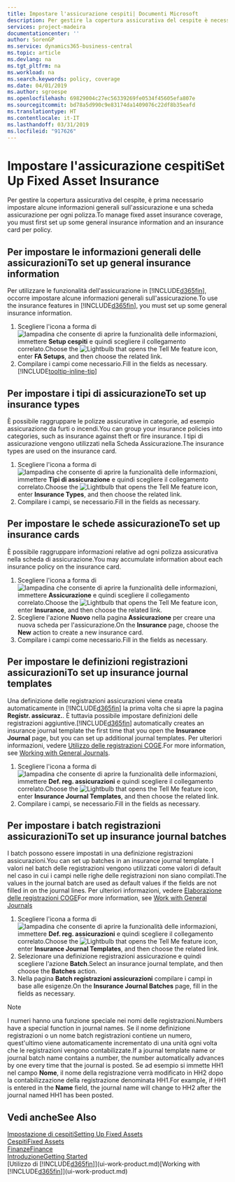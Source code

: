```yaml
---
title: Impostare l'assicurazione cespiti| Documenti Microsoft
description: Per gestire la copertura assicurativa del cespite è necessario impostare le informazioni generali sull'assicurazione e una scheda assicurazione.
services: project-madeira
documentationcenter: ''
author: SorenGP
ms.service: dynamics365-business-central
ms.topic: article
ms.devlang: na
ms.tgt_pltfrm: na
ms.workload: na
ms.search.keywords: policy, coverage
ms.date: 04/01/2019
ms.author: sgroespe
ms.openlocfilehash: 69829004c27ec56339269fe0534f45605efa807e
ms.sourcegitcommit: bd78a5d990c9e83174da1409076c22df8b35eafd
ms.translationtype: HT
ms.contentlocale: it-IT
ms.lasthandoff: 03/31/2019
ms.locfileid: "917626"
---
```

# <a name="set-up-fixed-asset-insurance"></a><span data-ttu-id="3da65-103">Impostare l'assicurazione cespiti</span><span class="sxs-lookup"><span data-stu-id="3da65-103">Set Up Fixed Asset Insurance</span></span>
<span data-ttu-id="3da65-104">Per gestire la copertura assicurativa del cespite, è prima necessario impostare alcune informazioni generali sull'assicurazione e una scheda assicurazione per ogni polizza.</span><span class="sxs-lookup"><span data-stu-id="3da65-104">To manage fixed asset insurance coverage, you must first set up some general insurance information and an insurance card per policy.</span></span>

## <a name="to-set-up-general-insurance-information"></a><span data-ttu-id="3da65-105">Per impostare le informazioni generali delle assicurazioni</span><span class="sxs-lookup"><span data-stu-id="3da65-105">To set up general insurance information</span></span>
<span data-ttu-id="3da65-106">Per utilizzare le funzionalità dell'assicurazione in [!INCLUDE[d365fin](includes/d365fin_md.md)], occorre impostare alcune informazioni generali sull'assicurazione.</span><span class="sxs-lookup"><span data-stu-id="3da65-106">To use the insurance features in [!INCLUDE[d365fin](includes/d365fin_md.md)], you must set up some general insurance information.</span></span>  

1. <span data-ttu-id="3da65-107">Scegliere l'icona a forma di ![lampadina che consente di aprire la funzionalità delle informazioni](media/ui-search/search_small.png "Informazioni sull'operazione che si desidera eseguire"), immettere **Setup cespiti** e quindi scegliere il collegamento correlato.</span><span class="sxs-lookup"><span data-stu-id="3da65-107">Choose the ![Lightbulb that opens the Tell Me feature](media/ui-search/search_small.png "Tell me what you want to do") icon, enter **FA Setups**, and then choose the related link.</span></span>  
2. <span data-ttu-id="3da65-108">Compilare i campi come necessario.</span><span class="sxs-lookup"><span data-stu-id="3da65-108">Fill in the fields as necessary.</span></span> [!INCLUDE[tooltip-inline-tip](includes/tooltip-inline-tip_md.md)]  

## <a name="to-set-up-insurance-types"></a><span data-ttu-id="3da65-109">Per impostare i tipi di assicurazione</span><span class="sxs-lookup"><span data-stu-id="3da65-109">To set up insurance types</span></span>
<span data-ttu-id="3da65-110">È possibile raggruppare le polizze assicurative in categorie, ad esempio assicurazione da furti o incendi.</span><span class="sxs-lookup"><span data-stu-id="3da65-110">You can group your insurance policies into categories, such as insurance against theft or fire insurance.</span></span> <span data-ttu-id="3da65-111">I tipi di assicurazione vengono utilizzati nella Scheda Assicurazione.</span><span class="sxs-lookup"><span data-stu-id="3da65-111">The insurance types are used on the insurance card.</span></span>

1. <span data-ttu-id="3da65-112">Scegliere l'icona a forma di ![lampadina che consente di aprire la funzionalità delle informazioni](media/ui-search/search_small.png "Informazioni sull'operazione che si desidera eseguire"), immettere **Tipi di assicurazione** e quindi scegliere il collegamento correlato.</span><span class="sxs-lookup"><span data-stu-id="3da65-112">Choose the ![Lightbulb that opens the Tell Me feature](media/ui-search/search_small.png "Tell me what you want to do") icon, enter **Insurance Types**, and then choose the related link.</span></span>  
2. <span data-ttu-id="3da65-113">Compilare i campi, se necessario.</span><span class="sxs-lookup"><span data-stu-id="3da65-113">Fill in the fields as necessary.</span></span>

## <a name="to-set-up-insurance-cards"></a><span data-ttu-id="3da65-114">Per impostare le schede assicurazione</span><span class="sxs-lookup"><span data-stu-id="3da65-114">To set up insurance cards</span></span>
<span data-ttu-id="3da65-115">È possibile raggruppare informazioni relative ad ogni polizza assicurativa nella scheda di assicurazione.</span><span class="sxs-lookup"><span data-stu-id="3da65-115">You may accumulate information about each insurance policy on the insurance card.</span></span>  

1. <span data-ttu-id="3da65-116">Scegliere l'icona a forma di ![lampadina che consente di aprire la funzionalità delle informazioni](media/ui-search/search_small.png "Informazioni sull'operazione che si desidera eseguire"), immettere **Assicurazione** e quindi scegliere il collegamento correlato.</span><span class="sxs-lookup"><span data-stu-id="3da65-116">Choose the ![Lightbulb that opens the Tell Me feature](media/ui-search/search_small.png "Tell me what you want to do") icon, enter **Insurance**, and then choose the related link.</span></span>  
2. <span data-ttu-id="3da65-117">Scegliere l'azione **Nuovo** nella pagina **Assicurazione** per creare una nuova scheda per l'assicurazione.</span><span class="sxs-lookup"><span data-stu-id="3da65-117">On the **Insurance** page, choose the **New** action to create a  new insurance card.</span></span>  
3. <span data-ttu-id="3da65-118">Compilare i campi come necessario.</span><span class="sxs-lookup"><span data-stu-id="3da65-118">Fill in the fields as necessary.</span></span>

## <a name="to-set-up-insurance-journal-templates"></a><span data-ttu-id="3da65-119">Per impostare le definizioni registrazioni assicurazioni</span><span class="sxs-lookup"><span data-stu-id="3da65-119">To set up insurance journal templates</span></span>
<span data-ttu-id="3da65-120">Una definizione delle registrazioni assicurazioni viene creata automaticamente in [!INCLUDE[d365fin](includes/d365fin_md.md)] la prima volta che si apre la pagina **Registr. assicuraz.**. È tuttavia possibile impostare definizioni delle registrazioni aggiuntive.</span><span class="sxs-lookup"><span data-stu-id="3da65-120">[!INCLUDE[d365fin](includes/d365fin_md.md)] automatically creates an insurance journal template the first time that you open the **Insurance Journal** page, but you can set up additional journal templates.</span></span> <span data-ttu-id="3da65-121">Per ulteriori informazioni, vedere [Utilizzo delle registrazioni COGE](ui-work-general-journals.md).</span><span class="sxs-lookup"><span data-stu-id="3da65-121">For more information, see [Working with General Journals](ui-work-general-journals.md).</span></span>  

1. <span data-ttu-id="3da65-122">Scegliere l'icona a forma di ![lampadina che consente di aprire la funzionalità delle informazioni](media/ui-search/search_small.png "Informazioni sull'operazione che si desidera eseguire"), immettere **Def. reg. assicurazioni** e quindi scegliere il collegamento correlato.</span><span class="sxs-lookup"><span data-stu-id="3da65-122">Choose the ![Lightbulb that opens the Tell Me feature](media/ui-search/search_small.png "Tell me what you want to do") icon, enter **Insurance Journal Templates**, and then choose the related link.</span></span>  
2. <span data-ttu-id="3da65-123">Compilare i campi, se necessario.</span><span class="sxs-lookup"><span data-stu-id="3da65-123">Fill in the fields as necessary.</span></span>

## <a name="to-set-up-insurance-journal-batches"></a><span data-ttu-id="3da65-124">Per impostare i batch registrazioni assicurazioni</span><span class="sxs-lookup"><span data-stu-id="3da65-124">To set up insurance journal batches</span></span>
<span data-ttu-id="3da65-125">I batch possono essere impostati in una definizione registrazioni assicurazioni.</span><span class="sxs-lookup"><span data-stu-id="3da65-125">You can set up batches in an insurance journal template.</span></span> <span data-ttu-id="3da65-126">I valori nel batch delle registrazioni vengono utilizzati come valori di default nel caso in cui i campi nelle righe delle registrazioni non siano compilati.</span><span class="sxs-lookup"><span data-stu-id="3da65-126">The values in the journal batch are used as default values if the fields are not filled in on the journal lines.</span></span> <span data-ttu-id="3da65-127">Per ulteriori informazioni, vedere [Elaborazione delle registrazioni COGE](ui-work-general-journals.md)</span><span class="sxs-lookup"><span data-stu-id="3da65-127">For more information, see [Work with General Journals](ui-work-general-journals.md)</span></span>  

1. <span data-ttu-id="3da65-128">Scegliere l'icona a forma di ![lampadina che consente di aprire la funzionalità delle informazioni](media/ui-search/search_small.png "Informazioni sull'operazione che si desidera eseguire"), immettere **Def. reg. assicurazioni** e quindi scegliere il collegamento correlato.</span><span class="sxs-lookup"><span data-stu-id="3da65-128">Choose the ![Lightbulb that opens the Tell Me feature](media/ui-search/search_small.png "Tell me what you want to do") icon, enter **Insurance Journal Templates**, and then choose the related link.</span></span>  
2. <span data-ttu-id="3da65-129">Selezionare una definizione registrazioni assicurazione e quindi scegliere l'azione **Batch**.</span><span class="sxs-lookup"><span data-stu-id="3da65-129">Select an insurance journal template, and then choose the **Batches** action.</span></span>
3. <span data-ttu-id="3da65-130">Nella pagina **Batch registrazioni assicurazioni** compilare i campi in base alle esigenze.</span><span class="sxs-lookup"><span data-stu-id="3da65-130">On the **Insurance Journal Batches** page, fill in the fields as necessary.</span></span>

> [!NOTE]  
>   <span data-ttu-id="3da65-131">I numeri hanno una funzione speciale nei nomi delle registrazioni.</span><span class="sxs-lookup"><span data-stu-id="3da65-131">Numbers have a special function in journal names.</span></span> <span data-ttu-id="3da65-132">Se il nome definizione registrazioni o un nome batch registrazioni contiene un numero, quest'ultimo viene automaticamente incrementato di una unità ogni volta che le registrazioni vengono contabilizzate.</span><span class="sxs-lookup"><span data-stu-id="3da65-132">If a journal template name or journal batch name contains a number, the number automatically advances by one every time that the journal is posted.</span></span> <span data-ttu-id="3da65-133">Se ad esempio si immette HH1 nel campo **Nome**, il nome della registrazione verrà modificato in HH2 dopo la contabilizzazione della registrazione denominata HH1.</span><span class="sxs-lookup"><span data-stu-id="3da65-133">For example, if HH1 is entered in the **Name** field, the journal name will change to HH2 after the journal named HH1 has been posted.</span></span>

## <a name="see-also"></a><span data-ttu-id="3da65-134">Vedi anche</span><span class="sxs-lookup"><span data-stu-id="3da65-134">See Also</span></span>
[<span data-ttu-id="3da65-135">Impostazione di cespiti</span><span class="sxs-lookup"><span data-stu-id="3da65-135">Setting Up Fixed Assets</span></span>](fa-setup.md)  
[<span data-ttu-id="3da65-136">Cespiti</span><span class="sxs-lookup"><span data-stu-id="3da65-136">Fixed Assets</span></span>](fa-manage.md)  
[<span data-ttu-id="3da65-137">Finanze</span><span class="sxs-lookup"><span data-stu-id="3da65-137">Finance</span></span>](finance.md)  
[<span data-ttu-id="3da65-138">Introduzione</span><span class="sxs-lookup"><span data-stu-id="3da65-138">Getting Started</span></span>](product-get-started.md)  
<span data-ttu-id="3da65-139">[Utilizzo di [!INCLUDE[d365fin](includes/d365fin_md.md)]](ui-work-product.md)</span><span class="sxs-lookup"><span data-stu-id="3da65-139">[Working with [!INCLUDE[d365fin](includes/d365fin_md.md)]](ui-work-product.md)</span></span>

